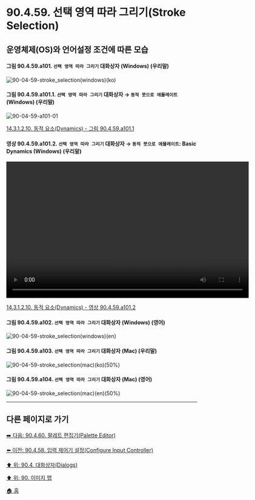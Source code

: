 # 90.4.59. 선택 영역 따라 그리기(Stroke Selection)
## 운영체제(OS)와 언어설정 조건에 따른 모습

<a id="90-04-59-a101"></a>

#### 그림 90.4.59.a101. `선택 영역 따라 그리기` 대화상자 (Windows) (우리말)
![90-04-59-stroke_selection(windows)(ko)](https://github.com/wonder13662/gimp/assets/15767104/adb8ac3c-a0b5-4810-9466-a147c0ac8e70)

<a id="90-04-59-a101-01"></a>

#### 그림 90.4.59.a101.1. `선택 영역 따라 그리기` 대화상자 → `동적 붓으로 에뮬레이트` (Windows) (우리말)
![90-04-59-a101-01](https://github.com/wonder13662/gimp/assets/15767104/ac7978c6-2c92-4510-9d01-ef7186c73630)

[14.3.1.2.10. 동적 요소(Dynamics) - 그림 90.4.59.a101.1](./14-03-01-02-10-dynamics.md#90-04-59-a101-01)

<a id="90-04-59-a101-02"></a>

#### 영상 90.4.59.a101.2. `선택 영역 따라 그리기` 대화상자 → `동적 붓으로 에뮬레이트`: Basic Dynamics (Windows) (우리말)
<video controls="controls" width="640" height="360" src="https://github.com/wonder13662/gimp/assets/15767104/b2403b72-9184-41b5-843b-8878bca6845a"></video>

[14.3.1.2.10. 동적 요소(Dynamics) - 영상 90.4.59.a101.2](./14-03-01-02-10-dynamics.md#90-04-59-a101-02)

<a id="90-04-59-a102"></a>

#### 그림 90.4.59.a102. `선택 영역 따라 그리기` 대화상자 (Windows) (영어)
![90-04-59-stroke_selection(windows)(en)](https://github.com/wonder13662/gimp/assets/15767104/e6633e2a-8506-40db-aaae-c643e6a8db61)

<a id="90-04-59-a103"></a>

#### 그림 90.4.59.a103. `선택 영역 따라 그리기` 대화상자 (Mac) (우리말)
![90-04-59-stroke_selection(mac)(ko)(50%)](https://github.com/wonder13662/gimp/assets/15767104/04c6d602-a35e-427a-a310-7b1f6444c207)

<a id="90-04-59-a104"></a>

#### 그림 90.4.59.a104. `선택 영역 따라 그리기` 대화상자 (Mac) (영어)
![90-04-59-stroke_selection(mac)(en)(50%)](https://github.com/wonder13662/gimp/assets/15767104/9bb19bbc-69ed-4fa0-bd5a-5eed3ebb8e0c)

***

## 다른 페이지로 가기

[➡️ 다음: 90.4.60. 팔레트 편집기(Palette Editor)](./90-04-0060-palette_editor.md)

[⬅️ 이전: 90.4.58. 입력 제어기 설정(Configure Input Controller)](./90-04-0058-select_controller_event_action.md)

[⬆️ 위: 90.4. 대화상자(Dialogs)](./90-04-0000-dialogs.md)

[⬆️ 위: 90. 이미지 맵](./90-00-image-map.md)

[🏠 홈](./00-home.md)
